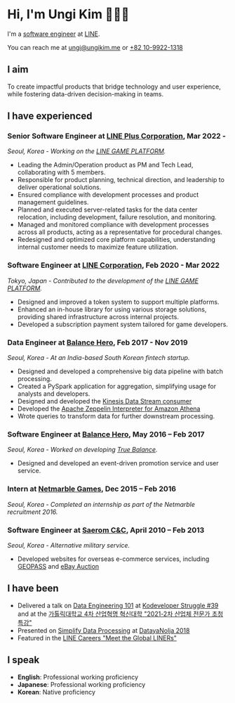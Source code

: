 # Hi, I'm Ungi Kim 👋🧑‍💻

I'm a [software engineer](https://github.com/ungikim) at [LINE](https://linecorp.com/).

You can reach me at [ungi@ungikim.me](mailto:ungi@ungikim.me) or [+82 10-9922-1318](sms:821099221318)

## I aim

To create impactful products that bridge technology and user experience, while fostering data-driven
decision-making in teams.

## I have experienced

### **Senior Software Engineer** at [LINE Plus Corporation](https://linepluscorp.com/), Mar 2022 -

_Seoul, Korea - Working on the [LINE GAME PLATFORM](https://developers.game.line.me/)._

- Leading the Admin/Operation product as PM and Tech Lead, collaborating with 5 members.
- Responsible for product planning, technical direction, and leadership to deliver operational solutions.
- Ensured compliance with development processes and product management guidelines.
- Planned and executed server-related tasks for the data center relocation, including development, failure
  resolution, and monitoring.
- Managed and monitored compliance with development processes across all products, acting as a representative
  for procedural changes.
- Redesigned and optimized core platform capabilities, understanding internal customer needs to maximize feature
  utilization.

### **Software Engineer** at [LINE Corporation](https://linecorp.com/ja/), Feb 2020 - Mar 2022

_Tokyo, Japan - Contributed to the development of the [LINE GAME PLATFORM](https://developers.game.line.me/)._

- Designed and improved a token system to support multiple platforms.
- Enhanced an in-house library for using various storage solutions, providing shared infrastructure across
  internal projects.
- Developed a subscription payment system tailored for game developers.

### **Data Engineer** at [Balance Hero](https://truebalance.io), Feb 2017 - Nov 2019

_Seoul, Korea - At an India-based South Korean fintech startup._

- Designed and developed a comprehensive big data pipeline with batch processing.
- Created a PySpark application for aggregation, simplifying usage for analysts and developers.
- Designed and developed the [Kinesis Data Stream consumer](https://github.com/ungikim/kinsumer)
- Developed
  the [Apache Zeppelin Interpreter for Amazon Athena](https://github.com/ungikim/zeppelin-athena-interpreter)
- Wrote queries to transform data for further downstream processing.

### **Software Engineer** at [Balance Hero](https://truebalance.io), May 2016 – Feb 2017

_Seoul, Korea - Worked on
developing [True Balance](https://play.google.com/store/apps/details?id=com.balancehero.truebalance)._

- Designed and developed an event-driven promotion service and user service.

### **Intern** at [Netmarble Games](https://company.netmarble.com/), Dec 2015 – Feb 2016

_Seoul, Korea - Completed an internship as part of the Netmarble recruitment 2016._

### **Software Engineer** at [Saerom C&C](http://www.saeromcnc.com/), April 2010 – Feb 2013

_Seoul, Korea - Alternative military service._

- Developed websites for overseas e-commerce services, including [GEOPASS](https://www.geopass.com/)
  and [eBay Auction](https://ebay.auction.co.kr/)

## I have been

- Delivered a talk
  on [Data Engineering 101](https://drive.google.com/file/d/1ICjYNSf5CgyYPujsyUqtIpHCaZ2gR6S6/view)
  at [Kodeveloper Struggle #39](https://kodeveloper.com/%EA%B3%A0%EA%B5%B0%EB%B6%84%ED%88%AC%EA%B8%B0/2020/06/18/struggle-39/)
  and at
  the [가톨릭대학교 4차 산업혁명 혁신대학 "2021-2차 산업체 전문가 초청 특강"](https://cukai.catholic.ac.kr/front/boardview.do?pkid=32445&currentPage=1&searchField=ALL&searchValue=&searchLowItem=ALL&bbsConfigFK=542&cmsDirPkid=5902&cmsLocalPkid=0)
- Presented
  on [Simplify Data Processing](https://drive.google.com/file/d/1ciCKdWEePWqYBS01IzNUGudgZ2SL4EcU/view)
  at [DatayaNolja 2018](https://lee-monster.github.io/datayanolja2018/speakers/ungikim.html)
- Featured in the [LINE Careers "Meet the Global LINERs"](https://careers.linecorp.com/people/48)

## I speak

- **English**: Professional working proficiency
- **Japanese**: Professional working proficiency
- **Korean**: Native proficiency
